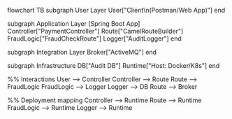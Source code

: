 flowchart TB
  subgraph User Layer
    User["Client\n(Postman/Web App)"]
  end

  subgraph Application Layer [Spring Boot App]
    Controller["PaymentController"]
    Route["CamelRouteBuilder"]
    FraudLogic["FraudCheckRoute"]
    Logger["AuditLogger"]
  end

  subgraph Integration Layer
    Broker["ActiveMQ"]
  end

  subgraph Infrastructure
    DB["Audit DB"]
    Runtime["Host: Docker/K8s"]
  end

  %% Interactions
  User --> Controller
  Controller --> Route
  Route --> FraudLogic
  FraudLogic --> Logger
  Logger --> DB
  Route --> Broker

  %% Deployment mapping
  Controller --> Runtime
  Route --> Runtime
  FraudLogic --> Runtime
  Logger --> Runtime
